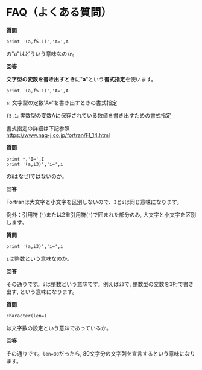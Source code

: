 # FAQ（よくある質問）

**質問**

```
print '(a,f5.1)','A=',A
```

の"a"はどういう意味なのか。

**回答**

**文字型の変数を書き出すとき**に"**a**"という**書式指定**を使います。

```
print '(a,f5.1)','A=',A
```

`a`: 文字型の定数'A='を書き出すときの書式指定  

`f5.1`: 実数型の変数Aに保存されている数値を書き出すための書式指定  

書式指定の詳細は下記参照  
 https://www.nag-j.co.jp/fortran/FI_14.html  



**質問**

```
print *,'I=',I
print '(a,i3)','i=',i
```

のiはなぜIではないのか。

**回答**

Fortranは大文字と小文字を区別しないので、`I`と`i`は同じ意味になります。

例外：引用符 (`'`)または2重引用符(`"`)で囲まれた部分のみ, 大文字と小文字を区別します。



**質問**

```
print '(a,i3)','i=',i
```

`i`は整数という意味なのか。

**回答**

その通りです。`i`は整数という意味です。例えば`i3`で, 整数型の変数を3桁で書き出す, という意味になります。



**質問**

```
character(len=)
```

は文字数の設定という意味であっているか。

**回答**

その通りです。`len=80`だったら, 80文字分の文字列を宣言するという意味になります。

